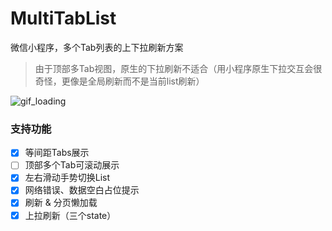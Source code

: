 # MultiTabList

微信小程序，多个Tab列表的上下拉刷新方案

> 由于顶部多Tab视图，原生的下拉刷新不适合（用小程序原生下拉交互会很奇怪，更像是全局刷新而不是当前list刷新）

![gif_loading](https://user-images.githubusercontent.com/9360037/40223237-ed087906-5ab4-11e8-8890-e69fa168fb0a.gif)

### 支持功能

- [x]  等间距Tabs展示
- [ ]  顶部多个Tab可滚动展示
- [x]  左右滑动手势切换List
- [x]  网络错误、数据空白占位提示
- [x]  刷新 & 分页懒加载
- [x]  上拉刷新（三个state）
